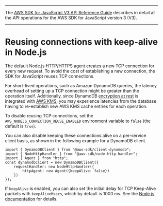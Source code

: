 --------

 The [AWS SDK for JavaScript V3 API Reference Guide](https://docs.aws.amazon.com/AWSJavaScriptSDK/v3/latest/index.html) describes in detail all the API operations for the AWS SDK for JavaScript version 3 \(V3\)\. 

--------

# Reusing connections with keep\-alive in Node\.js<a name="node-reusing-connections"></a>

The default Node\.js HTTP/HTTPS agent creates a new TCP connection for every new request\. To avoid the cost of establishing a new connection, the SDK for JavaScript reuses TCP connections\. 

For short\-lived operations, such as Amazon DynamoDB queries, the latency overhead of setting up a TCP connection might be greater than the operation itself\. Additionally, since DynamoDB [encryption at rest](https://docs.aws.amazon.com/amazondynamodb/latest/developerguide/encryption.howitworks.html) is integrated with [AWS KMS](https://docs.aws.amazon.com/amazondynamodb/latest/developerguide/encryption.howitworks.html), you may experience latencies from the database having to re\-establish new AWS KMS cache entries for each operation\. 

To disable reusing TCP connections, set the ` AWS_NODEJS_CONNECTION_REUSE_ENABLED` environment variable to `false` \(the default is `true`\)\.

You can also disable keeping these connections alive on a per\-service client basis, as shown in the following example for a DynamoDB client\.

```
import { DynamoDBClient } from "@aws-sdk/client-dynamodb";
import { NodeHttpHandler } from "@aws-sdk/node-http-handler";
import { Agent } from "http";
const dynamodbClient = new DynamoDBClient({
    requestHandler: new NodeHttpHandler({
        httpAgent: new Agent({keepAlive: false})
    })
});
```

If `keepAlive` is enabled, you can also set the initial delay for TCP Keep\-Alive packets with `keepAliveMsecs`, which by default is 1000 ms\. See the [Node\.js documentation](https://nodejs.org/api/http.html) for details\.